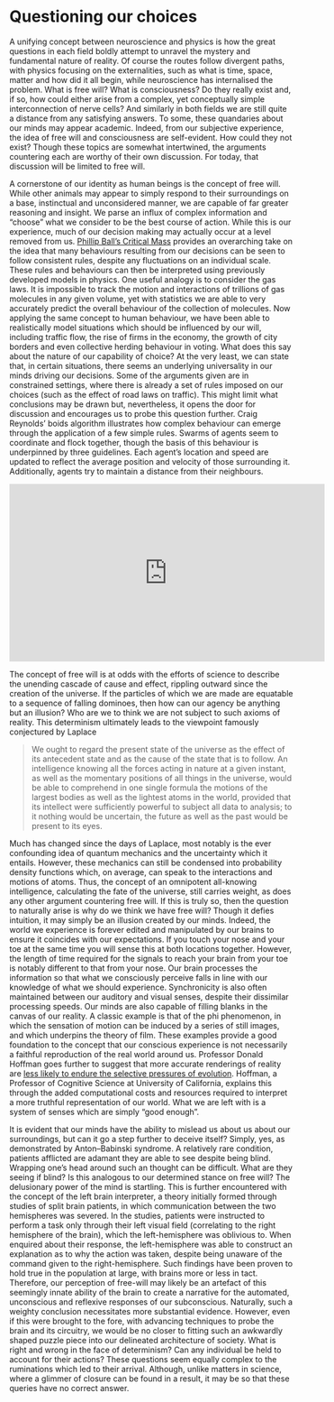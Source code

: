 # Questioning our choices

A unifying concept between neuroscience and physics is how the great questions in each field boldly attempt to unravel the mystery and fundamental nature of reality. Of course the routes follow divergent paths, with physics focusing on the externalities, such as what is time, space, matter and how did it all begin, while neuroscience has internalised the problem. What is free will? What is consciousness? Do they really exist and, if so, how could either arise from a complex, yet conceptually simple interconnection of nerve cells? And similarly in both fields we are still quite a distance from any satisfying answers. To some, these quandaries about our minds may appear academic. Indeed, from our subjective experience, the idea of free will and consciousness are self-evident. How could they not exist? Though these topics are somewhat intertwined, the arguments countering each are worthy of their own discussion. For today, that discussion will be limited to free will. 

A cornerstone of our identity as human beings is the concept of free will. While other animals may appear to simply respond to their surroundings on a base, instinctual and unconsidered manner, we are capable of far greater reasoning and insight. We parse an influx of complex information and “choose” what we consider to be the best course of action. While this is our experience, much of our decision making may actually occur at a level removed from us. [Phillip Ball’s Critical Mass](http://www.goodreads.com/book/show/472609.Critical_Mass) provides an overarching take on the idea that many behaviours resulting from our decisions can be seen to follow consistent rules, despite any fluctuations on an individual scale. These rules and behaviours can then be interpreted using previously developed models in physics. One useful analogy is to consider the gas laws. It is impossible to track the motion and interactions of trillions of gas molecules in any given volume, yet with statistics we are able to very accurately predict the overall behaviour of the collection of molecules. Now applying the same concept to human behaviour, we have been able to realistically model situations which should be influenced by our will, including traffic flow, the rise of firms in the economy, the growth of city borders and even collective herding behaviour in voting. What does this say about the nature of our capability of choice? At the very least, we can state that, in certain situations, there seems an underlying universality in our minds driving our decisions. Some of the arguments given are in constrained settings, where there is already a set of rules imposed on our choices (such as the effect of road laws on traffic). This might limit what conclusions may be drawn but, nevertheless, it opens the door for discussion and encourages us to probe this question further. Craig Reynolds’ boids algorithm illustrates how complex behaviour can emerge through the application of a few simple rules. Swarms of agents seem to coordinate and flock together, though the basis of this behaviour is underpinned by three guidelines. Each agent’s location and speed are updated to reflect the average position and velocity of those surrounding it. Additionally, agents try to maintain a distance from their neighbours.

<iframe style="text-align: center;" width="560" height="315" src="https://www.youtube.com/embed/vnrK9dWwD_s?controls=0" frameborder="0" allow="accelerometer; autoplay; clipboard-write; encrypted-media; gyroscope; picture-in-picture" allowfullscreen></iframe>

The concept of free will is at odds with the efforts of science to describe the unending cascade of cause and effect, rippling outward since the creation of the universe. If the particles of which we are made are equatable to a sequence of falling dominoes, then how can our agency be anything but an illusion? Who are we to think we are not subject to such axioms of reality. This determinism ultimately leads to the viewpoint famously conjectured by Laplace

> We ought to regard the present state of the universe as the effect of its antecedent state and as the cause of the state that is to follow. An intelligence knowing all the forces acting in nature at a given instant, as well as the momentary positions of all things in the universe, would be able to comprehend in one single formula the motions of the largest bodies as well as the lightest atoms in the world, provided that its intellect were sufficiently powerful to subject all data to analysis; to it nothing would be uncertain, the future as well as the past would be present to its eyes.

Much has changed since the days of Laplace, most notably is the ever confounding idea of quantum mechanics and the uncertainty which it entails. However, these mechanics can still be condensed into probability density functions which, on average, can speak to the interactions and motions of atoms. Thus, the concept of an omnipotent all-knowing intelligence, calculating the fate of the universe, still carries weight, as does any other argument countering free will. If this is truly so, then the question to naturally arise is why do we think we have free will? Though it defies intuition, it may simply be an illusion created by our minds. Indeed, the world we experience is forever edited and manipulated by our brains to ensure it coincides with our expectations. If you touch your nose and your toe at the same time you will sense this at both locations together. However, the length of time required for the signals to reach your brain from your toe is notably different to that from your nose. Our brain processes the information so that what we consciously perceive falls in line with our knowledge of what we should experience. Synchronicity is also often maintained between our auditory and visual senses, despite their dissimilar processing speeds. Our minds are also capable of filling blanks in the canvas of our reality. A classic example is that of the phi phenomenon, in which the sensation of motion can be induced by a series of still images, and which underpins the theory of film. These examples provide a good foundation to the concept that our conscious experience is not necessarily a faithful reproduction of the real world around us. Professor Donald Hoffman goes further to suggest that more accurate renderings of reality are [less likely to endure the selective pressures of evolution](http://cogsci.uci.edu/~ddhoff/ShapeFitness.pdf). Hoffman, a Professor of Cognitive Science at University of California, explains this through the added computational costs and resources required to interpret a more truthful representation of our world. What we are left with is a system of senses which are simply “good enough”.

It is evident that our minds have the ability to mislead us about us about our surroundings, but can it go a step further to deceive itself? Simply, yes, as demonstrated by Anton–Babinski syndrome. A relatively rare condition, patients afflicted are adamant they are able to see despite being blind. Wrapping one’s head around such an thought can be difficult. What are they seeing if blind? Is this analogous to our determined stance on free will? The delusionary power of the mind is startling. This is further encountered with the concept of the left brain interpreter, a theory initially formed through studies of split brain patients, in which communication between the two hemispheres was severed. In the studies, patients were instructed to perform a task only through their left visual field (correlating to the right hemisphere of the brain), which the left-hemisphere was oblivious to. When enquired about their response, the left-hemisphere was able to construct an explanation as to why the action was taken, despite being unaware of the command given to the right-hemisphere. Such findings have been proven to hold true in the population at large, with brains more or less in tact. Therefore, our perception of free-will may likely be an artefact of this seemingly innate ability of the brain to create a narrative for the automated, unconscious and reflexive responses of our subconscious. Naturally, such a weighty conclusion necessitates more substantial evidence. However, even if this were brought to the fore, with advancing techniques to probe the brain and its circuitry, we would be no closer to fitting such an awkwardly shaped puzzle piece into our delineated architecture of society. What is right and wrong in the face of determinism? Can any individual be held to account for their actions? These questions seem equally complex to the ruminations which led to their arrival. Although, unlike matters in science, where a glimmer of closure can be found in a result, it may be so that these queries have no correct answer. 